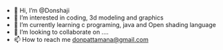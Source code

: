 - 👋 Hi, I’m @Donshaji
- 👀 I’m interested in coding, 3d modeling and graphics
- 🌱 I’m currently learning c programing, java and Open shading language
- 💞️ I’m looking to collaborate on ....
- 📫 How to reach me donpattamana@gmail.com

<!---
Donshaji/Donshaji is a ✨ special ✨ repository because its `README.md` (this file) appears on your GitHub profile.
You can click the Preview link to take a look at your changes.
--->
